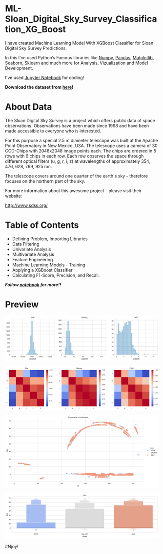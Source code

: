 # ML-Sloan_Digital_Sky_Survey_Classification_XG_Boost

I have created Machine Learning Model With XGBoost Classifier for Sloan Digital Sky Survey Predictions.

In this I've used Python’s Famous libraries like [Numpy](), [Pandas](), [Matplotlib](), [Seaborn](), [Sklearn]() and much more for Analysis, Vizualization and Model Development.

I've used [Jupyter Notebook]() for coding!

**Download the dataset from [here]()!**

# About Data

The Sloan Digital Sky Survey is a project which offers public data of space observations. Observations have been made since 1998 and have been made accessible to everyone who is interested.

For this purpose a special 2.5 m diameter telescope was built at the Apache Point Observatory in New Mexico, USA. The telescope uses a camera of 30 CCD-Chips with 2048x2048 image points each. The chips are ordered in 5 rows with 6 chips in each row. Each row observes the space through different optical filters (u, g, r, i, z) at wavelengths of approximately 354, 476, 628, 769, 925 nm.

The telescope covers around one quarter of the earth's sky - therefore focuses on the northern part of the sky.

For more information about this awesome project - please visit their website:

http://www.sdss.org/

# Table of Contents

* Defining Problem, Importing Libraries
* Data Filtering
* Univariate Analysis
* Multivariate Analysis
* Feature Engineering
* Machine Learning Models - Training
* Applying a XGBoost Classifier
* Calculating F1-Score, Precision, and Recall.

***Follow [notebook](https://github.com/Anuragtsl/ML-Sloan_Digital_Sky_Survey_Classification_XG_Boost/blob/main/Sloan%20Digital%20Sky%20Survey%20Classification%20XG%20Boost.ipynb) for more!!***

# Preview

![Image1](https://github.com/Anuragtsl/ML-Sloan_Digital_Sky_Survey_Classification_XG_Boost/blob/main/Images/1.png)

![Image2](https://github.com/Anuragtsl/ML-Sloan_Digital_Sky_Survey_Classification_XG_Boost/blob/main/Images/2.png)

![Image3](https://github.com/Anuragtsl/ML-Sloan_Digital_Sky_Survey_Classification_XG_Boost/blob/main/Images/3.png)

![Image4](https://github.com/Anuragtsl/ML-Sloan_Digital_Sky_Survey_Classification_XG_Boost/blob/main/Images/4.png)


#Njoy!
